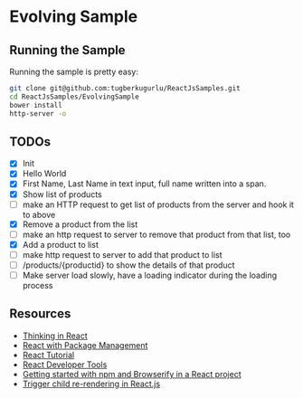 # Evolving Sample

## Running the Sample

Running the sample is pretty easy:

```bash
git clone git@github.com:tugberkugurlu/ReactJsSamples.git
cd ReactJsSamples/EvolvingSample
bower install
http-server -o
```

## TODOs

 - [x] Init
 - [x] Hello World
 - [x] First Name, Last Name in text input, full name written into a span.
 - [x] Show list of products
 - [ ] make an HTTP request to get list of products from the server and hook it to above
 - [x] Remove a product from the list
 - [ ] make an http request to server to remove that product from that list, too
 - [x] Add a product to list 
 - [ ] make http request to server to add that product to list
 - [ ] /products/{productid} to show the details of that product
 - [ ] Make server load slowly, have a loading indicator during the loading process

## Resources

 - [Thinking in React](https://facebook.github.io/react/docs/thinking-in-react.html)
 - [React with Package Management](https://facebook.github.io/react/docs/package-management.html)
 - [React Tutorial](https://facebook.github.io/react/docs/tutorial.html)
 - [React Developer Tools](https://facebook.github.io/react/blog/2015/09/02/new-react-developer-tools.html)
 - [Getting started with npm and Browserify in a React project](http://codeutopia.net/blog/2016/01/25/getting-started-with-npm-and-browserify-in-a-react-project/)
 - [Trigger child re-rendering in React.js](http://stackoverflow.com/questions/30034265/trigger-child-re-rendering-in-react-js)
